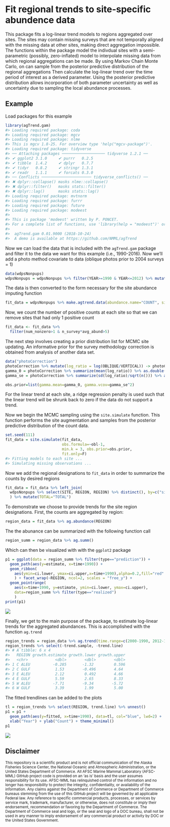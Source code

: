 <!-- README.md is generated from README.Rmd. Please edit that file -->
Fit regional trends to site-specific abundence data
===================================================

This package fits a log-linear trend models to regions aggregated over
sites. The sites may contain missing surveys that are not temporally
aligned with the missing data at other sites, making direct aggregation
impossible. The functions within the package model the indivdual sites
with a semi-parametric (possibly, zero-inflated) model to interpolate
missing data from which regional aggregations can be made. By using
Markov Chain Monte Carlo, on can sample from the posterior predictive
distribution of the regional aggregations Then calculate the log-linear
trend over the time period of interest as a derived parameter. Using the
posterior predictive distribution allows incorporation of both parameter
uncertainty as well as uncertainty due to sampling the local abundance
processes.

Example
-------

Load packages for this example

``` r
library(agTrend.gam)
#> Loading required package: coda
#> Loading required package: mgcv
#> Loading required package: nlme
#> This is mgcv 1.8-25. For overview type 'help("mgcv-package")'.
#> Loading required package: tidyverse
#> ── Attaching packages ─────────────────── tidyverse 1.2.1 ──
#> ✔ ggplot2 3.1.0     ✔ purrr   0.2.5
#> ✔ tibble  1.4.2     ✔ dplyr   0.7.7
#> ✔ tidyr   0.8.2     ✔ stringr 1.3.1
#> ✔ readr   1.1.1     ✔ forcats 0.3.0
#> ── Conflicts ────────────────────── tidyverse_conflicts() ──
#> ✖ dplyr::collapse() masks nlme::collapse()
#> ✖ dplyr::filter()   masks stats::filter()
#> ✖ dplyr::lag()      masks stats::lag()
#> Loading required package: mvtnorm
#> Loading required package: furrr
#> Loading required package: future
#> Loading required package: modeest
#> 
#> This is package 'modeest' written by P. PONCET.
#> For a complete list of functions, use 'library(help = "modeest")' or 'help.start()'.
#> 
#>  agTrend.gam 0.01.9000 (2018-10-24) 
#>  A demo is available at https://github.com/NMML/agTrend
```

Now we can load the data that is included with the `agTrend.gam` package
and filter it to the data we want for this example (i.e., 1990-2016).
Now we’ll add a photo method covariate to data (oblique photos prior to
2004 surveys = 1)

``` r
data(wdpsNonpups)
wdpsNonpups = wdpsNonpups %>% filter(YEAR>=1990 & YEAR<=2012) %>% mutate(obl = as.integer(YEAR<2004))
```

The data is then converted to the form necessary for the site abundance
imputing function

``` r
fit_data = wdpsNonpups %>% make.agtrend.data(abundance.name="COUNT", site.name="SITE", time.name="YEAR") 
```

Now, we count the number of positive counts at each site so that we can
remove sites that had only 1 positive count

``` r
fit_data <- fit_data %>% 
  filter(num_nonzero>1 & n_survey*avg_abund>5)
```

The next step involves creating a prior distribution list for MCMC site
updating. An informative prior for the survey methodology correction is
obtained from analysis of another data set.

``` r
data("photoCorrection")
photoCorrection %>% mutate(log_ratio = log(OBLIQUE/VERTICAL)) -> photoCorrection
gamma_0 = photoCorrection %>% summarize(mean(log_ratio)) %>% as.double()
gamma_se = photoCorrection %>% summarize(sd(log_ratio)/sqrt(n())) %>% as.double()

obs.prior=list(gamma.mean=gamma_0, gamma.vcov=gamma_se^2)
```

For the linear trend at each site, a ridge regression penalty is used
such that the linear trend will be shrunk back to zero if the data do
not support a trend.

Now we begin the MCMC sampling using the `site.simulate` function. This
function performs the site augmentation and samples from the posterior
predictive distribution of the count data.

``` r
set.seed(111) 
fit_data = site.simulate(fit_data, 
                         obs.formula=~obl-1,
                         min.k = 3, obs.prior=obs.prior, 
                         fit.only=F)
#> Fitting models to each site ...
#> Simulating missing observations ...
```

Now we add the regional designations to `fit_data` in order to summarize
the counts by desired regions

``` r
fit_data = fit_data %>% left_join(
  wdpsNonpups %>% select(SITE, REGION, REGION) %>% distinct(), by=c("site"="SITE")
  ) %>% mutate(TOTAL="TOTAL")
```

To demonstrate we choose to provide trends for the site region
designations. First, the counts are aggregated by region:

``` r
region_data = fit_data %>% ag.abundance(REGION)
```

The the abunance can be summarized with the following function call

``` r
region_summ = region_data %>% ag.summ()
```

Which can then be visualized with with the `ggplot2` package

``` r
p1 = ggplot(data = region_summ %>% filter(type=="prediction")) +
  geom_path(aes(y=estimate, x=time+1990)) + 
  geom_ribbon(
    aes(ymin=ci.lower, ymax=ci.upper,x=time+1990),alpha=0.2,fill="red"
    ) + facet_wrap(~REGION, ncol=2, scales = "free_y") +
  geom_pointrange(
    aes(x=time+1990, y=estimate, ymin=ci.lower, ymax=ci.upper),
    data=region_summ %>% filter(type=="realized")
    )
print(p1)
```

![](README-unnamed-chunk-11-1.png)

Finally, we get to the main purpose of the package, to estimate
log-linear trends for the aggregated abundances. This is accomplished
with the function `ag.trend`

``` r
region_trends = region_data %>% ag.trend(time.range=c(2000-1990, 2012-1990))
region_trends %>% select(-trend.sample, -trend.line)
#> # A tibble: 6 x 4
#>   REGION growth.estimate growth.lower growth.upper
#>   <chr>            <dbl>        <dbl>        <dbl>
#> 1 C ALEU          -0.285       -1.32         0.596
#> 2 C GULF           1.53        -0.496        4.64 
#> 3 E ALEU           2.12         0.492        4.66 
#> 4 E GULF           5.59         2.65         8.33 
#> 5 W ALEU          -7.71        -9.34        -5.72 
#> 6 W GULF           3.39         1.99         5.00
```

The fitted trendlines can be added to the plots

``` r
tl = region_trends %>% select(REGION, trend.line) %>% unnest()
p1 = p1 +
  geom_path(aes(y=fitted, x=time+1990), data=tl, col="blue", lwd=2) +
  xlab("Year") + ylab("Count") + theme_minimal()
p1
```

![](README-unnamed-chunk-13-1.png)

Disclaimer
----------

<sub>This repository is a scientific product and is not official
communication of the Alaska Fisheries Science Center, the National
Oceanic and Atmospheric Administration, or the United States Department
of Commerce. All AFSC Marine Mammal Laboratory (AFSC-MML) GitHub project
code is provided on an ‘as is’ basis and the user assumes responsibility
for its use. AFSC-MML has relinquished control of the information and no
longer has responsibility to protect the integrity, confidentiality, or
availability of the information. Any claims against the Department of
Commerce or Department of Commerce bureaus stemming from the use of this
GitHub project will be governed by all applicable Federal law. Any
reference to specific commercial products, processes, or services by
service mark, trademark, manufacturer, or otherwise, does not constitute
or imply their endorsement, recommendation or favoring by the Department
of Commerce. The Department of Commerce seal and logo, or the seal and
logo of a DOC bureau, shall not be used in any manner to imply
endorsement of any commercial product or activity by DOC or the United
States Government.</sub>
